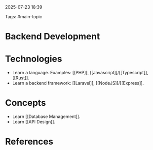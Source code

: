 
2025-07-23 18:39

Tags: #main-topic

# Backend Development

# Technologies

- Learn a language. Examples: [[PHP]], [[Javascript]]/[[Typescript]], [[Rust]].
- Learn a backend framework: [[Laravel]], [[NodeJS]]/[[Express]].

# Concepts

- Learn [[Database Management]].
- Learn [[API Design]].

# References

